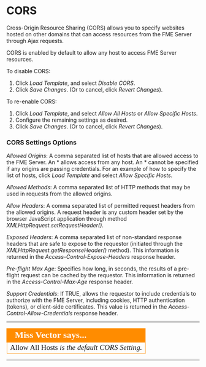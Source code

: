 # CORS #

Cross-Origin Resource Sharing (CORS) allows you to specify websites hosted on other domains that can access resources from the FME Server through Ajax requests.

CORS is enabled by default to allow any host to access FME Server resources.
 
To disable CORS:

1. Click *Load Template*, and select *Disable CORS*.
2. Click *Save Changes*. (Or to cancel, click *Revert Changes*).

To re-enable CORS:

1. Click *Load Template*, and select *Allow All Hosts* or *Allow Specific Hosts*.
2. Configure the remaining settings as desired.
3. Click *Save Changes*. (Or to cancel, click *Revert Changes*).

### CORS Settings Options ###

*Allowed Origins*: A comma separated list of hosts that are allowed access to the FME Server. An * allows access from any host. An * cannot be specified if any origins are passing credentials. For an example of how to specify the list of hosts, click *Load Template* and select *Allow Specific Hosts*.

*Allowed Methods*: A comma separated list of HTTP methods that may be used in requests from the allowed origins.

*Allow Headers*: A comma separated list of permitted request headers from the allowed origins. A request header is any custom header set by the browser JavaScript application through method *XMLHttpRequest.setRequestHeader()*.

*Exposed Headers*: A comma separated list of non-standard response headers that are safe to expose to the requestor (initiated through the *XMLHttpRequest.getResponseHeader()* method). This information is returned in the *Access-Control-Expose-Headers* response header.

*Pre-flight Max Age*: Specifies how long, in seconds, the results of a pre-flight request can be cached by the requestor. This information is returned in the *Access-Control-Max-Age* response header.

*Support Credentials*: If TRUE, allows the requestor to include credentials to authorize with the FME Server, including cookies, HTTP authentication (tokens), or client-side certificates. This value is returned in the *Access-Control-Allow-Credentials* response header.

---

<!--miss vector Section--> 

<table style="border-spacing: 0px">
<tr>
<td style="vertical-align:middle;background-color:darkorange;border: 2px solid darkorange">
<i class="fa fa-info-circle fa-lg fa-pull-left fa-fw" style="color:white;padding-right: 12px;vertical-align:text-top"></i>
<span style="color:white;font-size:x-large;font-weight: bold;font-family:serif">Miss Vector says...</span>
</td>
</tr>

<tr>
<td style="border: 1px solid darkorange">
<span style="font-family:serif; font-style:bold; font-size:larger">
Allow All Hosts 
<span style="font-family:serif; font-style:italic;">is the default CORS Setting.
</span>
</td>
</tr>
</table>

---